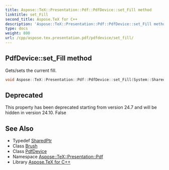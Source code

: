 ```yaml
---
title: Aspose::TeX::Presentation::Pdf::PdfDevice::set_Fill method
linktitle: set_Fill
second_title: Aspose.TeX for C++
description: 'Aspose::TeX::Presentation::Pdf::PdfDevice::set_Fill method. Gets/sets the current fill in C++.'
type: docs
weight: 800
url: /cpp/aspose.tex.presentation.pdf/pdfdevice/set_fill/
---
```

## PdfDevice::set_Fill method


Gets/sets the current fill.

```cpp
void Aspose::TeX::Presentation::Pdf::PdfDevice::set_Fill(System::SharedPtr<System::Drawing::Brush> value) override
```


## Deprecated
This property has been deprecated starting from version 24.7 and will be hidden in version 24.10. False 

## See Also

* Typedef [SharedPtr](../../../system/sharedptr/)
* Class [Brush](../../../system.drawing/brush/)
* Class [PdfDevice](../)
* Namespace [Aspose::TeX::Presentation::Pdf](../../)
* Library [Aspose.TeX for C++](../../../)
